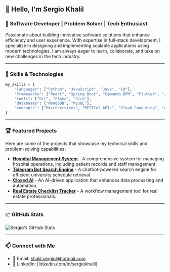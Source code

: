 ## 👋 Hello, I'm Sergio Khalil

### 💼 Software Developer | Problem Solver | Tech Enthusiast

Passionate about building innovative software solutions that enhance efficiency and user experience. With expertise in full-stack development, I specialize in designing and implementing scalable applications using modern technologies. I am always eager to learn, collaborate, and take on new challenges in the tech industry.

---

### 🚀 Skills & Technologies

```python
my_skills = {
    "languages": ["Python", "JavaScript", "Java", "C#"],
    "frameworks": ["React", "Spring Boot", "Camunda BPM", "Flutter", "Jest"],
    "tools": ["Git", "Figma", "Jira"],
    "databases": ["MongoDB", "MySQL"],
    "concepts": ["Microservices", "RESTful APIs", "Cloud Computing", "Agile Methodologies"]
}
```

---

### 🏆 Featured Projects

Here are some of the projects that showcase my technical skills and problem-solving capabilities:

- **[Hospital Management System](https://github.com/sergiok10/Hospital-Management-System---HMS)** - A comprehensive system for managing hospital operations, including patient records and staff management.
- **[Telegram Bot Search Engine](https://github.com/sergiok10/telegram_bot_search_engine)** - A chatbot-powered search engine for efficient university schedule retrieval.
- **[Closed AI](https://github.com/sergiok10/Closed_AI)** - An AI-driven application that enhances data processing and automation.
- **[Real Estate Checklist Tracker](https://github.com/sergiok10/cs673team1-real-estate-checklist-tracker)** - A workflow management tool for real estate professionals.

---

### 📈 GitHub Stats

![Sergio's GitHub Stats](https://github-readme-stats.vercel.app/api?username=sergiok10&show_icons=true&theme=dark)

---

### 📫 Connect with Me

- 📧 Email: [khalil.sergio@hotmail.com](mailto:khalil.sergio@hotmail.com)
- 💼 LinkedIn: [linkedin.com/in/sergiokhalil]


